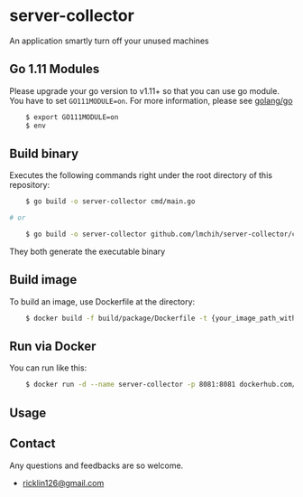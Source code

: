 # server-collector
An application smartly turn off your unused machines

## Go 1.11 Modules

Please upgrade your go version to v1.11+ so that you can use go module. You have to set `GO111MODULE=on`. For more information, please see [golang/go](_https://github.com/golang/go/wiki/Modules_)
```sh
    $ export GO111MODULE=on
    $ env
```


## Build binary

Executes the following commands right under the root directory of this repository:
```sh
    $ go build -o server-collector cmd/main.go

# or

    $ go build -o server-collector github.com/lmchih/server-collector/cmd
```

They both generate the executable binary


## Build image

To build an image, use Dockerfile at the directory:

```sh
    $ docker build -f build/package/Dockerfile -t {your_image_path_with_tags} .
```

## Run via Docker

You can run like this:
```sh
    $ docker run -d --name server-collector -p 8081:8081 dockerhub.com/lmchih/server-collector
```


## Usage



## Contact

Any questions and feedbacks are so welcome.
* ricklin126@gmail.com
